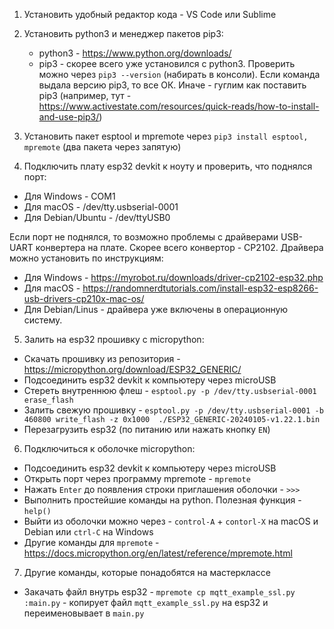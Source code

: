 1. Установить удобный редактор кода - VS Code или Sublime

2. Установить python3 и менеджер пакетов pip3:
   - python3 - https://www.python.org/downloads/
   - pip3  - скорее всего уже установился с python3. Проверить можно через `pip3 --version` (набирать в консоли). Если команда выдала версию pip3, то все ОК. Иначе - гуглим как поставить pip3 (например, тут - https://www.activestate.com/resources/quick-reads/how-to-install-and-use-pip3/)

3. Установить пакет esptool и mpremote через `pip3 install esptool, mpremote` (два пакета через запятую)

4. Подключить плату esp32 devkit к ноуту и проверить, что поднялся порт:
  - Для Windows - COM1
  - Для macOS - /dev/tty.usbserial-0001
  - Для Debian/Ubuntu - /dev/ttyUSB0

Если порт не поднялся, то возможно проблемы с драйверами USB-UART конвертера на плате. Скорее всего конвертор - CP2102. Драйвера можно установить по инструкциям:
  - Для Windows - https://myrobot.ru/downloads/driver-cp2102-esp32.php
  - Для macOS - https://randomnerdtutorials.com/install-esp32-esp8266-usb-drivers-cp210x-mac-os/
  - Для Debian/Linus - драйвера уже включены в операционную систему.

5. Залить на esp32 прошивку с micropython:
  - Скачать прошивку из репозитория - https://micropython.org/download/ESP32_GENERIC/
  - Подсоединить esp32 devkit к компьютеру через microUSB
  - Стереть внутреннюю флеш - `esptool.py -p /dev/tty.usbserial-0001 erase_flash`
  - Залить свежую прошивку - `esptool.py -p /dev/tty.usbserial-0001 -b 460800 write_flash -z 0x1000  ./ESP32_GENERIC-20240105-v1.22.1.bin`
  - Перезагрузить esp32 (по питанию или нажать кнопку `EN`)
  
6. Подключиться к оболочке micropython:
  - Подсоединить esp32 devkit к компьютеру через microUSB
  - Открыть порт через программу mpremote - `mpremote`
  - Нажать `Enter` до появления строки приглашения оболочки - `>>>`
  - Выполнить простейшие команды на python. Полезная функция - `help()`
  - Выйти из оболочки можно через - `control-A` + `contorl-X` на macOS и Debian или `ctrl-C` на Windows
  - Другие команды для `mpremote` - https://docs.micropython.org/en/latest/reference/mpremote.html

7. Другие команды, которые понадобятся на мастерклассе
  - Закачать файл внутрь esp32 - `mpremote cp mqtt_example_ssl.py :main.py` - копирует файл `mqtt_example_ssl.py` на esp32 и переименовывает в `main.py`